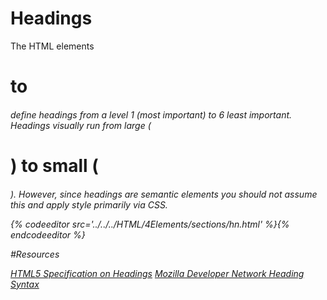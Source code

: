 # Headings

The HTML elements <h1> to <h6> define headings from a level 1 (most important) to 6 least important.  Headings visually run from large (<h1>) to small (<h6>). However, since headings are semantic elements you should not assume this and apply style primarily via CSS.

<section data-markdown data-render="slide">
<script type="text/template"> 
   #Headings
   
   * 6 levels of headings <h1> - <h6>
   * Semantic Block Elements
   * Generally render from large to small
   
</script>
</section>

<section>
  {% codeeditor src='../../../HTML/4Elements/sections/hn.html' %}{% endcodeeditor %}
</section>


#Resources

[HTML5 Specification on Headings](https://www.w3.org/TR/html5/sections.html#the-h1,-h2,-h3,-h4,-h5,-and-h6-elements)
[Mozilla Developer Network Heading Syntax](https://developer.mozilla.org/en-US/docs/Web/HTML/Element/Heading_Elements)
